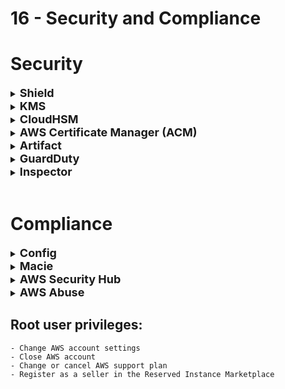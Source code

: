 # 16 - Security and Compliance

# **Security**
<details>
  	<summary>
		<strong>
			<font size=4>
				Shield
			</font>
		</strong>
	</summary>
	<font size=4>
		Automated DDos Protection; globally available on CloudFront Edge Locations
	</font>
</details>
<details>
  	<summary>
		<strong>
			<font size=4>
				KMS
			</font>
		</strong>
	</summary>
	<font size=4>
		Encryption keys managed by AWS
	</font>
</details>
<details>
  	<summary>
		<strong>
			<font size=4>
				CloudHSM
			</font>
		</strong>
	</summary>
	<font size=4>
		Hardware encryptions managed by user
	</font>
</details>
<details>
  	<summary>
		<strong>
			<font size=4>
				AWS Certificate Manager (ACM)
			</font>
		</strong>
	</summary>
	<font size=4>
		Provision, manage, deploy SSL/TLS Certificates
	</font>
</details>
<details>
  	<summary>
		<strong>
			<font size=4>
				Artifact
			</font>
		</strong>
	</summary>
	<font size=4>
		Compliance reports e.g. PCI, ISO
	</font>
</details>
<details>
  	<summary>
		<strong>
			<font size=4>
				GuardDuty
			</font>
		</strong>
	</summary>
	<font size=4>
		Find malicious behaviour in VPC, DNS logs
	</font>
</details>
<details>
  	<summary>
		<strong>
			<font size=4>
				Inspector
			</font>
		</strong>
	</summary>
	<font size=4>
		Find vulnerabilities in EC2
	</font>
</details>

<br>

# **Compliance**
<details>
  	<summary>
		<strong>
			<font size=4>
				Config
			</font>
		</strong>
	</summary>
	<font size=4>
		Track config changes and compliance
	</font>
</details>
<details>
  	<summary>
		<strong>
			<font size=4>
				Macie
			</font>
		</strong>
	</summary>
	<font size=4>
		Gather sensitive data in S3 Buckets
	</font>
</details>
<details>
  	<summary>
		<strong>
			<font size=4>
				AWS Security Hub
			</font>
		</strong>
	</summary>
	<font size=4>
		Gather security info from AWS accounts
	</font>
</details>
<details>
  	<summary>
		<strong>
			<font size=4>
				AWS Abuse
			</font>
		</strong>
	</summary>
	<font size=4>
		Report AWS resources used for illegal activity
	</font>
</details>

## **Root user privileges:**
	- Change AWS account settings
	- Close AWS account
	- Change or cancel AWS support plan
	- Register as a seller in the Reserved Instance Marketplace